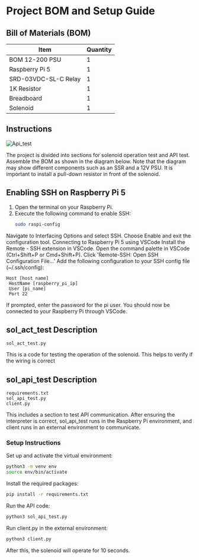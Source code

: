 # Project BOM and Setup Guide

## Bill of Materials (BOM)

| Item                  | Quantity |
|-----------------------|----------|
| BOM 12-200 PSU        | 1        |
| Raspberry Pi 5        | 1        |
| SRD-03VDC-SL-C Relay  | 1        |
| 1K Resistor           | 1        |
| Breadboard            | 1        |
| Solenoid              | 1        |

## Instructions

![Api_test](https://github.com/user-attachments/assets/e0354c22-a273-45de-8216-2d9fddf6db78)

The project is divided into sections for solenoid operation test and API test. 
Assemble the BOM as shown in the diagram below. Note that the diagram may show different components such as an SSR and a 12V PSU. 
It is important to install a pull-down resistor in front of the solenoid.


## Enabling SSH on Raspberry Pi 5

1. Open the terminal on your Raspberry Pi.
2. Execute the following command to enable SSH:
   ```bash
   sudo raspi-config
   ```
Navigate to Interfacing Options and select SSH.
Choose Enable and exit the configuration tool.
Connecting to Raspberry Pi 5 using VSCode
Install the Remote - SSH extension in VSCode.
Open the command palette in VSCode (Ctrl+Shift+P or Cmd+Shift+P).
Click 'Remote-SSH: Open SSH Configuration File...'
Add the following configuration to your SSH config file (~/.ssh/config):

   ```config
Host [host name]
    HostName [raspberry_pi_ip]
    User [pi_name]
    Port 22
   ```

If prompted, enter the password for the pi user.
You should now be connected to your Raspberry Pi through VSCode.

## sol_act_test Description
   ```plaintext
sol_act_test.py
   ```
This is a code for testing the operation of the solenoid. This helps to verify if the wiring is correct

## sol_api_test Description
   ```plaintext
requirements.txt
sol_api_test.py
client.py
   ```
This includes a section to test API communication. After ensuring the interpreter is correct, sol_api_test runs in the Raspberry Pi environment, and client runs in an external environment to communicate.

### Setup Instructions

Set up and activate the virtual environment:
   ```bash
   python3 -m venv env
   source env/bin/activate
   ```
Install the required packages:

   ```bash
   pip install -r requirements.txt
   ```
Run the API code:
   ```bash   
   python3 sol_api_test.py
   ```

Run client.py in the external environment:
   ```bash
   python3 client.py
   ```
After this, the solenoid will operate for 10 seconds.
